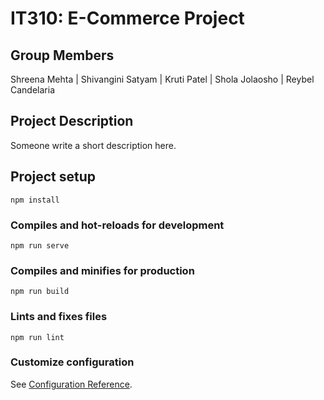 # IT310: E-Commerce Project
## Group Members
Shreena Mehta | Shivangini Satyam | Kruti Patel | Shola Jolaosho | Reybel Candelaria

## Project Description
Someone write a short description here.

## Project setup
```
npm install
```

### Compiles and hot-reloads for development
```
npm run serve
```

### Compiles and minifies for production
```
npm run build
```

### Lints and fixes files
```
npm run lint
```

### Customize configuration
See [Configuration Reference](https://cli.vuejs.org/config/).
